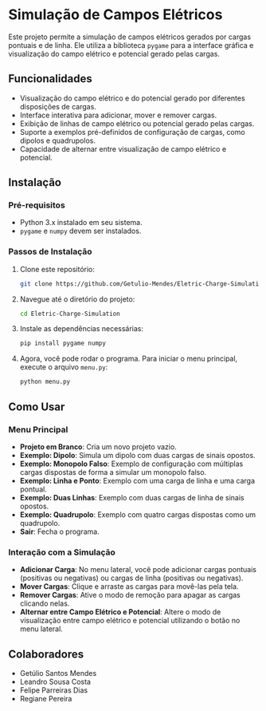 # Simulação de Campos Elétricos

Este projeto permite a simulação de campos elétricos gerados por cargas pontuais e de linha. Ele utiliza a biblioteca `pygame` para a interface gráfica e visualização do campo elétrico e potencial gerado pelas cargas.

## Funcionalidades

- Visualização do campo elétrico e do potencial gerado por diferentes disposições de cargas.
- Interface interativa para adicionar, mover e remover cargas.
- Exibição de linhas de campo elétrico ou potencial gerado pelas cargas.
- Suporte a exemplos pré-definidos de configuração de cargas, como dipolos e quadrupolos.
- Capacidade de alternar entre visualização de campo elétrico e potencial.

## Instalação

### Pré-requisitos

- Python 3.x instalado em seu sistema.
- `pygame` e `numpy` devem ser instalados.

### Passos de Instalação

1. Clone este repositório:

    ```bash
    git clone https://github.com/Getulio-Mendes/Eletric-Charge-Simulation.git
    ```

2. Navegue até o diretório do projeto:

    ```bash
    cd Eletric-Charge-Simulation
    ```

3. Instale as dependências necessárias:

    ```bash
    pip install pygame numpy
    ```

4. Agora, você pode rodar o programa. Para iniciar o menu principal, execute o arquivo `menu.py`:

    ```bash
    python menu.py
    ```

## Como Usar

### Menu Principal

- **Projeto em Branco**: Cria um novo projeto vazio.
- **Exemplo: Dipolo**: Simula um dipolo com duas cargas de sinais opostos.
- **Exemplo: Monopolo Falso**: Exemplo de configuração com múltiplas cargas dispostas de forma a simular um monopolo falso.
- **Exemplo: Linha e Ponto**: Exemplo com uma carga de linha e uma carga pontual.
- **Exemplo: Duas Linhas**: Exemplo com duas cargas de linha de sinais opostos.
- **Exemplo: Quadrupolo**: Exemplo com quatro cargas dispostas como um quadrupolo.
- **Sair**: Fecha o programa.

### Interação com a Simulação

- **Adicionar Carga**: No menu lateral, você pode adicionar cargas pontuais (positivas ou negativas) ou cargas de linha (positivas ou negativas).
- **Mover Cargas**: Clique e arraste as cargas para movê-las pela tela.
- **Remover Cargas**: Ative o modo de remoção para apagar as cargas clicando nelas.
- **Alternar entre Campo Elétrico e Potencial**: Altere o modo de visualização entre campo elétrico e potencial utilizando o botão no menu lateral.

## Colaboradores

- Getúlio Santos Mendes
- Leandro Sousa Costa
- Felipe Parreiras Dias
- Regiane Pereira
